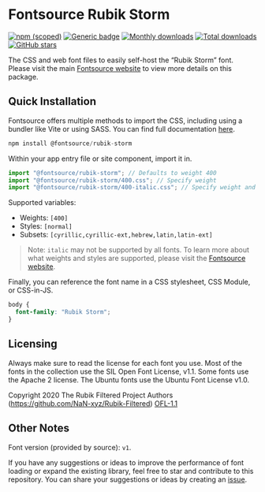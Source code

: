 # Fontsource Rubik Storm

[![npm (scoped)](https://img.shields.io/npm/v/@fontsource/rubik-storm?color=brightgreen)](https://www.npmjs.com/package/@fontsource/rubik-storm) [![Generic badge](https://img.shields.io/badge/fontsource-passing-brightgreen)](https://github.com/fontsource/fontsource) [![Monthly downloads](https://badgen.net/npm/dm/@fontsource/rubik-storm)](https://github.com/fontsource/fontsource) [![Total downloads](https://badgen.net/npm/dt/@fontsource/rubik-storm)](https://github.com/fontsource/fontsource) [![GitHub stars](https://img.shields.io/github/stars/fontsource/fontsource.svg?style=social&label=Star)](https://github.com/fontsource/fontsource/stargazers)

The CSS and web font files to easily self-host the “Rubik Storm” font. Please visit the main [Fontsource website](https://fontsource.org/fonts/rubik-storm) to view more details on this package.

## Quick Installation

Fontsource offers multiple methods to import the CSS, including using a bundler like Vite or using SASS. You can find full documentation [here](https://fontsource.org/docs/getting-started/introduction).

```javascript
npm install @fontsource/rubik-storm
```

Within your app entry file or site component, import it in.

```javascript
import "@fontsource/rubik-storm"; // Defaults to weight 400
import "@fontsource/rubik-storm/400.css"; // Specify weight
import "@fontsource/rubik-storm/400-italic.css"; // Specify weight and style
```

Supported variables:
- Weights: `[400]`
- Styles: `[normal]`
- Subsets: `[cyrillic,cyrillic-ext,hebrew,latin,latin-ext]`

> Note: `italic` may not be supported by all fonts. To learn more about what weights and styles are supported, please visit the [Fontsource website](https://fontsource.org/fonts/rubik-storm).

Finally, you can reference the font name in a CSS stylesheet, CSS Module, or CSS-in-JS.

```css
body {
  font-family: "Rubik Storm";
}
```

## Licensing
Always make sure to read the license for each font you use. Most of the fonts in the collection use the SIL Open Font License, v1.1. Some fonts use the Apache 2 license. The Ubuntu fonts use the Ubuntu Font License v1.0.

Copyright 2020 The Rubik Filtered Project Authors (https://github.com/NaN-xyz/Rubik-Filtered)
[OFL-1.1](http://scripts.sil.org/OFL)

## Other Notes
Font version (provided by source): `v1`.

If you have any suggestions or ideas to improve the performance of font loading or expand the existing library, feel free to star and contribute to this repository. You can share your suggestions or ideas by creating an [issue](https://github.com/fontsource/fontsource/issues).
